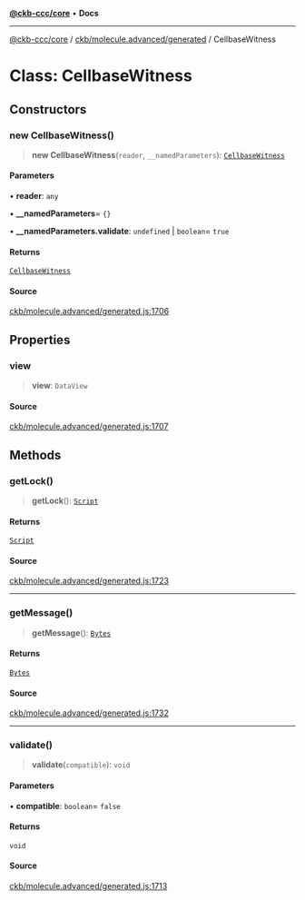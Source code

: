 [**@ckb-ccc/core**](README.md) • **Docs**

***

[@ckb-ccc/core](README.md) / [ckb/molecule.advanced/generated](ckb.molecule.advanced.generated.md) / CellbaseWitness

# Class: CellbaseWitness

## Constructors

### new CellbaseWitness()

> **new CellbaseWitness**(`reader`, `__namedParameters`): [`CellbaseWitness`](ckb.molecule.advanced.generated.Class.CellbaseWitness.md)

#### Parameters

• **reader**: `any`

• **\_\_namedParameters**= `{}`

• **\_\_namedParameters.validate**: `undefined` \| `boolean`= `true`

#### Returns

[`CellbaseWitness`](ckb.molecule.advanced.generated.Class.CellbaseWitness.md)

#### Source

[ckb/molecule.advanced/generated.js:1706](https://github.com/SpectreMercury/ccc/blob/1b34760fdeb60ebebc0a7e641c12ef11dff1e7d0/packages/core/src/ckb/molecule.advanced/generated.js#L1706)

## Properties

### view

> **view**: `DataView`

#### Source

[ckb/molecule.advanced/generated.js:1707](https://github.com/SpectreMercury/ccc/blob/1b34760fdeb60ebebc0a7e641c12ef11dff1e7d0/packages/core/src/ckb/molecule.advanced/generated.js#L1707)

## Methods

### getLock()

> **getLock**(): [`Script`](ckb.molecule.advanced.generated.Class.Script.md)

#### Returns

[`Script`](ckb.molecule.advanced.generated.Class.Script.md)

#### Source

[ckb/molecule.advanced/generated.js:1723](https://github.com/SpectreMercury/ccc/blob/1b34760fdeb60ebebc0a7e641c12ef11dff1e7d0/packages/core/src/ckb/molecule.advanced/generated.js#L1723)

***

### getMessage()

> **getMessage**(): [`Bytes`](ckb.molecule.advanced.generated.Class.Bytes.md)

#### Returns

[`Bytes`](ckb.molecule.advanced.generated.Class.Bytes.md)

#### Source

[ckb/molecule.advanced/generated.js:1732](https://github.com/SpectreMercury/ccc/blob/1b34760fdeb60ebebc0a7e641c12ef11dff1e7d0/packages/core/src/ckb/molecule.advanced/generated.js#L1732)

***

### validate()

> **validate**(`compatible`): `void`

#### Parameters

• **compatible**: `boolean`= `false`

#### Returns

`void`

#### Source

[ckb/molecule.advanced/generated.js:1713](https://github.com/SpectreMercury/ccc/blob/1b34760fdeb60ebebc0a7e641c12ef11dff1e7d0/packages/core/src/ckb/molecule.advanced/generated.js#L1713)
